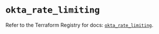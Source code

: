 # `okta_rate_limiting`

Refer to the Terraform Registry for docs: [`okta_rate_limiting`](https://registry.terraform.io/providers/okta/okta/4.9.0/docs/resources/rate_limiting).

